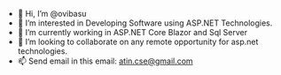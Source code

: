 - 👋 Hi, I’m @ovibasu
- 👀 I’m interested in Developing Software using ASP.NET Technologies.
- 🌱 I’m currently working in ASP.NET Core Blazor and Sql Server
- 💞️ I’m looking to collaborate on any remote opportunity for asp.net technologies.
- 📫 Send email in this email: atin.cse@gmail.com 

<!---
ovibasu/ovibasu is a ✨ special ✨ repository because its `README.md` (this file) appears on your GitHub profile.
You can click the Preview link to take a look at your changes.
--->
